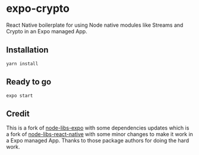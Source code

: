 # expo-crypto
React Native boilerplate for using Node native modules like Streams and Crypto in an Expo managed App.

## Installation
```
yarn install
```
## Ready to go
```
expo start
```

## Credit
This is a fork of [node-libs-expo](https://github.com/annie-elequin/node-libs-expo) with some dependencies updates which is a fork of [node-libs-react-native](https://github.com/parshap/node-libs-react-native) with some minor changes to make it work in a Expo managed App. Thanks to those package authors for doing the hard work.

